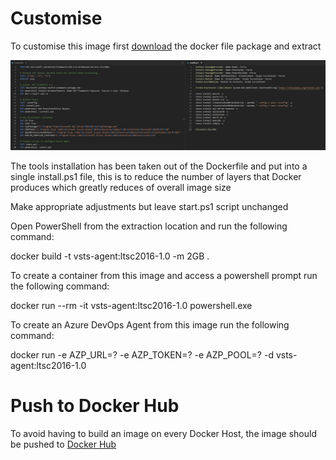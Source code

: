 # Customise

To customise this image first [download](https://github.com/modalitysystems/modalitysoftware-docs/releases/download/ltsc2016/vsts-agent-ltsc2016.zip) the docker file package and extract

![Dockerfile](images/dockerfile-install.png)

The tools installation has been taken out of the Dockerfile and put into a single install.ps1 file, this is to reduce the number of layers that Docker produces which greatly reduces of overall image size

Make appropriate adjustments but leave start.ps1 script unchanged

Open PowerShell from the extraction location and run the following command:

docker build -t vsts-agent:ltsc2016-1.0 -m 2GB .

To create a container from this image and access a powershell prompt run the following command:

docker run --rm -it vsts-agent:ltsc2016-1.0 powershell.exe

To create an Azure DevOps Agent from this image run the following command:

docker run -e AZP_URL=? -e AZP_TOKEN=? -e AZP_POOL=? -d vsts-agent:ltsc2016-1.0

# Push to Docker Hub

To avoid having to build an image on every Docker Host, the image should be pushed to [Docker Hub](https://docs.docker.com/docker-hub/repos/#pushing-a-docker-container-image-to-docker-hub)
